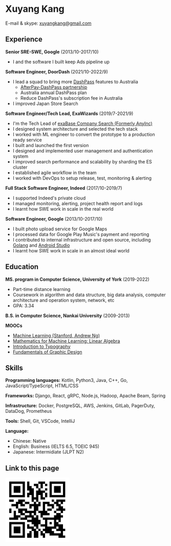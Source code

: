 Xuyang Kang
======

E-mail & skype: [xuyangkang@gmail.com](mailto:xuyangkang@gmail.com)

Experience
---------
**Senior SRE-SWE, Google** (2013/10-2017/10)
- I and the software I built keep Ads pipeline up

**Software Engineer, DoorDash** (2021/10-2022/9)

- I lead a squad to bring more [DashPass](https://help.doordash.com/consumers/s/article/What-is-DashPass?language=en_US) features to Australia
    -  [AfterPay-DashPass partnership](https://doordash.news/australia/dash-now-pay-later-doordash-launches-partnership-with-afterpay/)       
    -  Australia annual DashPass plan
    -  Reduce DashPass's subscription fee in Australia
- I improved Japan Store Search

**Software Engineer/Tech Lead, ExaWizards** (2019/7-2021/9)

- I'm the Tech Lead of [exaBase Company Search (Formerly AnyInc)](https://exawizards.com/exabase/companysearch/)
- I designed system architecture and selected the tech stack
- I worked with ML engineer to convert the prototype to a production ready service
- I built and launched the first version
- I designed and implemented user management and authentication system
- I improved search performance and scalability by sharding the ES cluster
- I established agile workflow in the team
- I worked with DevOps to setup release, test, monitoring & alerting

**Full Stack Software Engineer, Indeed** (2017/10-2019/7)

- I supported Indeed's private cloud
- I managed monitoring, alerting, project health report and logs
- I learnt how SWE work in scale in the real world

**Software Engineer, Google** (2013/10-2017/10)

- I built photo upload service for Google Maps
- I processed data for Google Play Music's payment and reporting
- I contributed to internal infrastructure and open source, including [Golang](https://github.com/golang/go/blob/0652274c10f8f2a520c30bf43bb968dac91bf9f5/AUTHORS#L1451) and [Android Studio](https://developer.android.com/training/app-indexing)
- I learnt how SWE work in scale in an almost ideal world


Education
---------
**MS. program in Computer Science, University of York** (2019-2022)

- Part-time distance learning
- Coursework in algorithm and data structure, big data analysis, computer architecture and operation system, network, etc
- GPA: 3.34

**B.S. in Computer Science, Nankai University** (2009-2013)

**MOOCs**

- [Machine Learning (Stanford, Andrew Ng)](ML.pdf)
- [Mathematics for Machine Learning: Linear Algebra](https://coursera.org/share/f7b2a5490da199784863314e386667aa)
- [Introduction to Typography](https://coursera.org/share/7b866f49bc2d8a5714392ed96a91f684)
- [Fundamentals of Graphic Design](https://coursera.org/share/bd60ef42629374c2630913ae19af00fc)


Skills
------
**Programming languages:** Kotlin, Python3, Java, C++, Go, JavaScript/TypeScript, HTML/CSS

**Frameworks:** Django, React, gRPC, Node.js, Hadoop, Apache Beam, Spring

**Infrastructure:** Docker, PostgreSQL, AWS, Jenkins, GitLab, PagerDuty, DataDog, Prometheus

**Tools:** Shell, Git, VSCode, IntelliJ

**Language:**

- Chinese: Native
- English: Business (IELTS 6.5, TOEIC 945)
- Japanese: Intermidiate (JLPT N2)

Link to this page
------
![](qr-resume.png)


